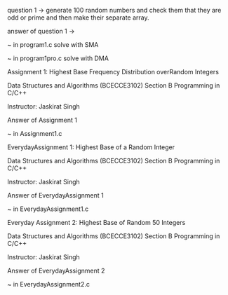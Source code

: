 question 1 ->
generate 100 random numbers and check them that they are odd or prime and then make their separate array.

answer of question 1 ->

~ in program1.c solve with SMA

~ in program1pro.c solve with DMA







Assignment 1: Highest Base Frequency Distribution overRandom Integers

Data Structures and Algorithms (BCECCE3102)
Section B Programming in C/C++ 

Instructor: Jaskirat Singh

Answer of Assignment 1 

~ in Assignment1.c


EverydayAssignment 1: Highest Base of a Random Integer

Data Structures and Algorithms (BCECCE3102)
Section B Programming in C/C++

Instructor: Jaskirat Singh

Answer of EverydayAssignment 1 

~ in EverydayAssignment1.c


Everyday Assignment 2: Highest Base of Random 50 Integers

Data Structures and Algorithms (BCECCE3102)
Section B Programming in C/C++ 

Instructor: Jaskirat Singh

Answer of EverydayAssignment 2

~ in EverydayAssignment2.c
